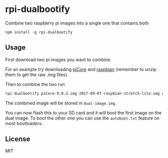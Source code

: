 # rpi-dualbootify

Combine two raspberry pi images into a single one that contains both

```
npm install -g rpi-dualbootify
```

## Usage

First download two pi images you want to combine.

For an example try downloading [piCore](http://tinycorelinux.net/9.x/armv6/releases/RPi/) and [raspbian](https://www.raspberrypi.org/downloads/raspbian/) (remember to unzip them to get the raw .img files).

Then to combine the two run

``` sh
rpi-dualbootify piCore-9.0.3.img 2017-09-07-raspbian-stretch-lite.img dual-image.img
```

The combined image will be stored in `dual-image.img`.

You can now flash this to your SD card and it will boot the first image on the dual image.
To boot the other one you can use the `autoboot.txt` feature on most bootloaders.

## License

MIT
